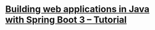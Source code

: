 # [Building web applications in Java with Spring Boot 3 – Tutorial](https://www.youtube.com/watch?v=31KTdfRH6nY)